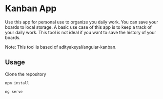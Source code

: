# Kanban App

Use this app for personal use to organize you daily work. You can save your boards to local storage.
A basic use case of this app is to keep a track of your daily work. This tool is not ideal if you want to save the history of your boards.

Note: This tool is based of adityakeyal/angular-kanban.

## Usage

Clone the repository

`npm install`

`ng serve`

